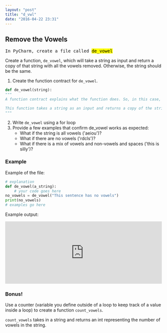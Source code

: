 ```yaml
---
layout: "post"
title: "d_vwl"
date: "2016-04-22 23:31"
---
```


## Remove the Vowels

<span class="mega-octicon octicon-file-code"></span>
<kbd>In PyCharm, create a file called <mark>de_vowel</mark></kbd>

Create a function, `de_vowel`, which will take a string as input and return a copy of that string with all the vowels removed. Otherwise, the string should be the same.

1. Create the function contract for `de_vowel`.

```python
def de_vowel(string):
"""
A function contract explains what the function does. So, in this case, yours might look like:

This function takes a string as an input and returns a copy of the string with the vowels removed.
"""
```

2. Write `de_vowel` using a for loop
3. Provide a few examples that confirm de_vowel works as expected:
	* What if the string is all vowels ('aeiou')?
	* What if there are no vowels ('rdcls')?
	* What if there is a mix of vowels and non-vowels and spaces ('this is silly')?

### Example

Example of the file:

```python
# explanation
def de_vowel(a_string):
	# your code goes here
no_vowels = de_vowel("This sentence has no vowels")
print(no_vowels)
# examples go here
```

Example output:

<iframe src="https://trinket.io/embed/python/5238cab7c2?outputOnly=true&runOption=run&start=result" width="100%" height="200" frameborder="0" marginwidth="0" marginheight="0" allowfullscreen></iframe>

### Bonus!
Use a counter (variable you define outside of a loop to keep track of a value inside a loop) to create a function `count_vowels`.

`count_vowels` takes in a string and returns an int representing the number of vowels in the string.
